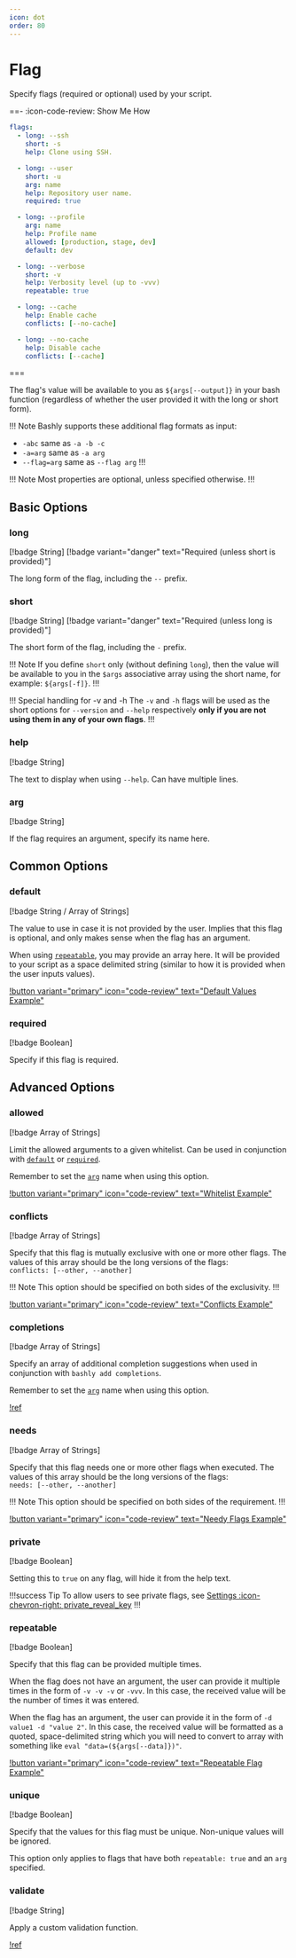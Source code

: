 ```yaml
---
icon: dot
order: 80
---
```


# Flag

Specify flags (required or optional) used by your script.

==- :icon-code-review: Show Me How
```yaml bashly.yml
flags:
  - long: --ssh
    short: -s
    help: Clone using SSH.

  - long: --user
    short: -u
    arg: name
    help: Repository user name.
    required: true

  - long: --profile
    arg: name
    help: Profile name
    allowed: [production, stage, dev]
    default: dev

  - long: --verbose
    short: -v
    help: Verbosity level (up to -vvv)
    repeatable: true

  - long: --cache
    help: Enable cache
    conflicts: [--no-cache]

  - long: --no-cache
    help: Disable cache
    conflicts: [--cache]
```
===


The flag's value will be available to you as `${args[--output]}` in your bash
function (regardless of whether the user provided it with the long or short
form).

!!! Note
Bashly supports these additional flag formats as input:

- `-abc` same as `-a -b -c`
- `-a=arg` same as `-a arg`
- `--flag=arg` same as `--flag arg`
!!!

!!! Note
Most properties are optional, unless specified otherwise.
!!!

## Basic Options

### long

[!badge String]
[!badge variant="danger" text="Required (unless short is provided)"]

The long form of the flag, including the `--` prefix.


### short

[!badge String]
[!badge variant="danger" text="Required (unless long is provided)"]

The short form of the flag, including the `-` prefix.

!!! Note
If you define `short` only (without defining `long`), then the value
will be available to you in the `$args` associative array using the short name,
for example: `${args[-f]}`.
!!!

!!! Special handling for -v and -h
The `-v` and `-h` flags will be used as the short options for `--version` and `--help` respectively **only if you are not using them in any of your own flags**.
!!!


### help

[!badge String]

The text to display when using `--help`. Can have multiple lines.


### arg

[!badge String]

If the flag requires an argument, specify its name here.



## Common Options

### default

[!badge String / Array of Strings]

The value to use in case it is not provided by the user. Implies that this flag
is optional, and only makes sense when the flag has an argument.

When using [`repeatable`](#repeatable), you may provide an array here. It will
be provided to your script as a space delimited string (similar to how it is
provided when the user inputs values).

[!button variant="primary" icon="code-review" text="Default Values Example"](https://github.com/DannyBen/bashly/tree/master/examples/default-values#readme)

### required

[!badge Boolean]

Specify if this flag is required.


## Advanced Options

### allowed

[!badge Array of Strings]

Limit the allowed arguments to a given whitelist. Can be used in conjunction
with [`default`](#default) or [`required`](#required).

Remember to set the [`arg`](#arg) name when using this option.

[!button variant="primary" icon="code-review" text="Whitelist Example"](https://github.com/DannyBen/bashly/tree/master/examples/whitelist#readme)


### conflicts

[!badge Array of Strings]

Specify that this flag is mutually exclusive with one or more other flags.
The values of this array should be the long versions of the flags:  
`conflicts: [--other, --another]`

!!! Note
This option should be specified on both sides of the exclusivity.
!!!

[!button variant="primary" icon="code-review" text="Conflicts Example"](https://github.com/DannyBen/bashly/tree/master/examples/conflicts#readme)


### completions

[!badge Array of Strings]

Specify an array of additional completion suggestions when used in conjunction
with `bashly add completions`.

Remember to set the [`arg`](#arg) name when using this option.

[!ref](/advanced/bash-completion.md)


### needs

[!badge Array of Strings]

Specify that this flag needs one or more other flags when executed.
The values of this array should be the long versions of the flags:  
`needs: [--other, --another]`

!!! Note
This option should be specified on both sides of the requirement.
!!!

[!button variant="primary" icon="code-review" text="Needy Flags Example"](https://github.com/DannyBen/bashly/tree/master/examples/needs#readme)


### private

[!badge Boolean]

Setting this to `true` on any flag, will hide it from the help text.

!!!success Tip
To allow users to see private flags, see
[Settings :icon-chevron-right: private_reveal_key](/usage/settings/#private_reveal_key)
!!!

### repeatable

[!badge Boolean]

Specify that this flag can be provided multiple times.

When the flag does not have an argument, the user can provide it multiple times
in the form of `-v -v -v` or `-vvv`. In this case, the received value will be
the number of times it was entered.

When the flag has an argument, the user can provide it in the form of
`-d value1 -d "value 2"`. In this case, the received value will be formatted
as a quoted, space-delimited string which you will need to convert to array with
something like `eval "data=(${args[--data]})"`.

[!button variant="primary" icon="code-review" text="Repeatable Flag Example"](https://github.com/DannyBen/bashly/tree/master/examples/repeatable-flag#readme)

### unique

[!badge Boolean]

Specify that the values for this flag must be unique. Non-unique values will be
ignored.

This option only applies to flags that have both `repeatable: true` and an `arg`
specified.

### validate

[!badge String]

Apply a custom validation function.

[!ref](/advanced/validations)
